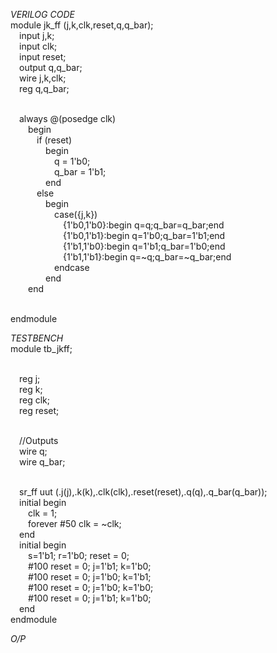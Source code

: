*VERILOG CODE*
<br>module jk_ff (j,k,clk,reset,q,q_bar);
<br>&emsp;input j,k;
<br>&emsp;input clk;
<br>&emsp;input reset;
<br>&emsp;output q,q_bar;
<br>&emsp;wire j,k,clk;
<br>&emsp;reg q,q_bar;

<br>&emsp;always @(posedge clk) 
<br>&emsp;&emsp;begin
<br>&emsp;&emsp;&emsp;if (reset) 
<br>&emsp;&emsp;&emsp;&emsp;begin
<br>&emsp;&emsp;&emsp;&emsp;&emsp;q = 1'b0;
<br>&emsp;&emsp;&emsp;&emsp;&emsp;q_bar = 1'b1;
<br>&emsp;&emsp;&emsp;&emsp;end 
<br> &emsp;&emsp;&emsp;else
<br>&emsp;&emsp;&emsp;&emsp;begin
<br>&emsp;&emsp;&emsp;&emsp;&emsp;case({j,k})
<br>&emsp;&emsp;&emsp;&emsp;&emsp;&emsp;{1'b0,1'b0}:begin q=q;q_bar=q_bar;end
<br>&emsp;&emsp;&emsp;&emsp;&emsp;&emsp;{1'b0,1'b1}:begin q=1'b0;q_bar=1'b1;end
<br>&emsp;&emsp;&emsp;&emsp;&emsp;&emsp;{1'b1,1'b0}:begin q=1'b1;q_bar=1'b0;end
<br>&emsp;&emsp;&emsp;&emsp;&emsp;&emsp;{1'b1,1'b1}:begin q=~q;q_bar=~q_bar;end
<br>&emsp;&emsp;&emsp;&emsp;&emsp;endcase
<br>&emsp;&emsp;&emsp;&emsp;end
<br>&emsp;&emsp;end
  
<br>endmodule

*TESTBENCH*
<br>module tb_jkff;

<br>&emsp;reg j;
<br>&emsp;reg k;
<br>&emsp;reg clk;
<br>&emsp;reg reset;
  
<br>&emsp;//Outputs
<br>&emsp;wire q;
<br>&emsp;wire q_bar;
  
<br>&emsp;sr_ff uut (.j(j),.k(k),.clk(clk),.reset(reset),.q(q),.q_bar(q_bar));
<br>&emsp;initial begin
<br>&emsp;&emsp;clk = 1;
<br>&emsp;&emsp;forever #50 clk = ~clk;
<br>&emsp;end
<br>&emsp;initial begin
<br>&emsp;&emsp;s=1'b1; r=1'b0; reset = 0;
<br>&emsp;&emsp;#100 reset = 0; j=1'b1; k=1'b0;
<br>&emsp;&emsp;#100 reset = 0; j=1'b0; k=1'b1;
<br>&emsp;&emsp;#100 reset = 0; j=1'b0; k=1'b0;
<br>&emsp;&emsp;#100 reset = 0; j=1'b1; k=1'b0;
<br>&emsp;end
<br>endmodule

*O/P*
